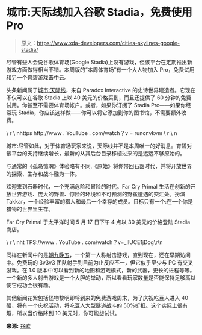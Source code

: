 # 城市:天际线加入谷歌 Stadia，免费使用 Pro

> 原文：<https://www.xda-developers.com/cities-skylines-google-stadia/>

尽管有些人会说谷歌体育场(Google Stadia)上没有游戏，但该平台在定期推出新游戏方面做得相当不错。本周版的“本周体育场”有一个大人物加入 Pro，免费试用和另一个育碧游戏击中云。

头条新闻属于[城市:天际线](https://stadia.google.com/u/0/game/cities-skylines-stadia-edition)，来自 Paradox Interactive 的史诗世界建造者。它现在不仅可以在谷歌 Stadia 上以 40 美元的价格买到，而且还提供了 60 分钟的免费试用。你甚至不需要体育场帐户。或者，如果你订阅了 Stadia Pro——如果你经常玩 Stadia，你应该这样做——你可以将它添加到你的图书馆，不需要额外收费。

\ r \ nhttps http://www . YouTube . com/watch？v = runcnvkvm \ r \ n

城市:尽管如此，对于体育场玩家来说，天际线并不是本周唯一的好消息。育碧对该平台的支持继续增长，最新的从其后台目录移植过来的是远远不够原始的。

与通常的《孤岛惊魂》体验略有不同,《原始》将你带回石器时代，并将开放世界的探索、生存和战斗融为一体。

欢迎来到石器时代，一个充满危险和冒险的时代。Far Cry Primal 生活在创新的开放世界游戏、庞大的野兽、惊险的环境和不可预测的野蛮遭遇的交汇处。扮演 Takkar，一个经验丰富的猎人和最后一个幸存的成员。目标只有一个:在一个你是猎物的世界里生存。

Far Cry Primal 于太平洋时间 5 月 17 日下午 4 点以 30 美元的价格登陆 Stadia 商店。

\ r \ nht TPS://www . YouTube . com/watch？v=_IIUCE1jDcg\r\n

同样在新闻中的是[朝九晚五](https://stadia.google.com/u/1/game/nine-to-five)，一个第一人称射击游戏，直到现在，还在早期访问中。免费玩的 3v3v3 团队射手到目前为止反应不一，但它似乎至少与 PC 有交叉游戏。在 1.0 版本中可以看到新的地图和游戏模式，新的武器，更长的进程等等。一个新的多人射击游戏是一个大胆的举动，所以看看玩家数量是否能保持足够高以使它成功会很有趣。

其他新闻花絮包括怪物黎明即将到来的免费游戏周末，为了庆祝吃豆人进入 40 强，将有一个庆祝活动，将吃豆人大型隧道战斗的 50%折扣。这个实际上很有趣，所以当价格降到 10 美元时，你可能想试试。

**来源:** [谷歌](https://community.stadia.com/t5/Stadia-Community-Blog/This-Week-on-Stadia-MAY-we-offer-you-some-games/ba-p/79163)